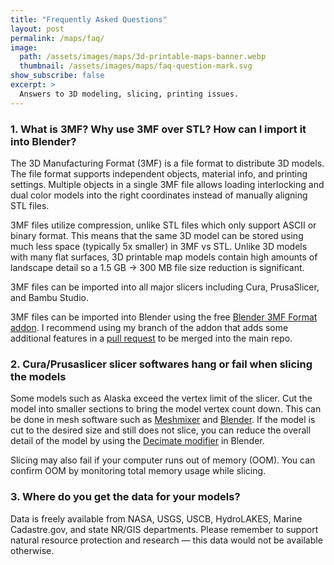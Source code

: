 ```yaml
---
title: "Frequently Asked Questions"
layout: post
permalink: /maps/faq/
image: 
  path: /assets/images/maps/3d-printable-maps-banner.webp
  thumbnail: /assets/images/maps/faq-question-mark.svg
show_subscribe: false
excerpt: >
  Answers to 3D modeling, slicing, printing issues.
---
```


### 1. What is 3MF? Why use 3MF over STL? How can I import it into Blender?

The 3D Manufacturing Format (3MF) is a file format to distribute 3D models. The file format supports independent objects, material info, and printing settings. Multiple objects in a single 3MF file allows loading interlocking and dual color models into the right coordinates instead of manually aligning STL files.

3MF files utilize compression, unlike STL files which only support ASCII or binary format. This means that the same 3D model can be stored using much less space (typically 5x smaller) in 3MF vs STL. Unlike 3D models with many flat surfaces, 3D printable map models contain high amounts of landscape detail so a 1.5 GB -> 300 MB file size reduction is significant.

3MF files can be imported into all major slicers including Cura, PrusaSlicer, and Bambu Studio.

3MF files can be imported into Blender using the free [Blender 3MF Format addon](https://github.com/ansonl/Blender3mfFormat). I recommend using my branch of the addon that adds some additional features in a [pull request](https://github.com/Ghostkeeper/Blender3mfFormat/pull/58) to be merged into the main repo.

### 2. Cura/Prusaslicer slicer softwares hang or fail when slicing the models

Some models such as Alaska exceed the vertex limit of the slicer. Cut the model into smaller sections to bring the model vertex count down. This can be done in mesh software such as [Meshmixer](https://meshmixer.com/) and [Blender](https://www.blender.org/). If the model is cut to the desired size and still does not slice, you can reduce the overall detail of the model by using the [Decimate modifier](https://docs.blender.org/manual/en/latest/modeling/modifiers/generate/decimate.html) in Blender.

Slicing may also fail if your computer runs out of memory (OOM). You can confirm OOM by monitoring total memory usage while slicing.

### 3. Where do you get the data for your models?

Data is freely available from NASA, USGS, USCB, HydroLAKES, Marine Cadastre.gov, and state NR/GIS departments. Please remember to support natural resource protection and research — this data would not be available otherwise.
